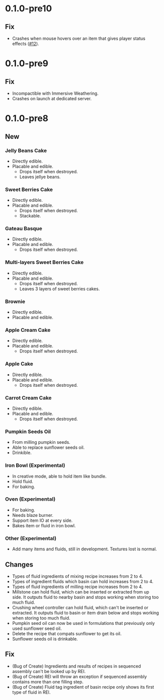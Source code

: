 # 0.1.0-pre10

## Fix

- Crashes when mouse hovers over an item that gives player status effects \([#12](https://github.com/Phoupraw/CreateSDelightFabricJava/issues/12)\).

# 0.1.0-pre9

## Fix

- Incompactible with Immersive Weathering.
- Crashes on launch at dedicated server.

# 0.1.0-pre8

## New

### Jelly Beans Cake

- Directly edible.
- Placable and edible.
  - Drops itself when destroyed.
  - Leaves jellye beans.

### Sweet Berries Cake

- Directly edible.
- Placable and edible.
  - Drops itself when destroyed.
  - Stackable.

### Gateau Basque

- Directly edible.
- Placable and edible.
  - Drops itself when destroyed.

### Multi-layers Sweet Berries Cake

- Directly edible.
- Placable and edible.
  - Drops itself when destroyed.
  - Leaves 3 layers of sweet berries cakes.

### Brownie

- Directly edible.
- Placable and edible.

### Apple Cream Cake

- Directly edible.
- Placable and edible.
  - Drops itself when destroyed.

### Apple Cake

- Directly edible.
- Placable and edible.
  - Drops itself when destroyed.

### Carrot Cream Cake

- Directly edible.
- Placable and edible.
  - Drops itself when destroyed.

### Pumpkin Seeds Oil

- From milling pumpkin seeds.
- Able to replace sunflower seeds oil.
- Drinkible.

### Iron Bowl (Experimental)

- In creative mode, able to hold item like bundle.
- Hold fluid.
- For baking.

### Oven (Experimental)

- For baking.
- Needs blaze burner.
- Support item IO at every side.
- Bakes item or fluid in iron bowl.

### Other (Experimental)

- Add many items and fluids, still in development. Textures lost is normal.

## Changes

- Types of fluid ingredients of mixing recipe increases from 2 to 4.
- Types of ingredient fluids which basin can hold increases from 2 to 4.
- Types of fluid ingredients of milling recipe increases from 2 to 4.
- Millstone can hold fluid, which can be inserted or extracted from up side. It outputs fluid to nearby basin and stops working when storing too much fluid.
- Crushing wheel controller can hold fluid, which can't be inserted or extracted. It outputs fluid to basin or item drain below and stops working when storing too much fluid.
- Pumpkin seed oil can now be used in formulations that previously only used sunflower seed oil.
- Delete the recipe that compats sunflower to get its oil.
- Sunflower seeds oil is drinkable.

## Fix

- (Bug of Create) Ingredients and results of recipes in sequenced assembly can't be looked up by REI.
- (Bug of Create) REI will throw an exception if sequenced assembly contains more than one filling step.
- (Bug of Create) Fluid tag ingredient of basin recipe only shows its first type of fluid in REI.